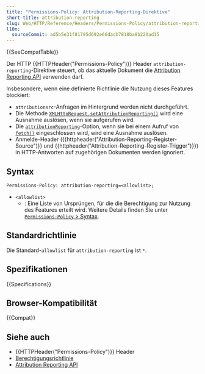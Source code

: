 ```yaml
---
title: "Permissions-Policy: Attribution-Reporting-Direktive"
short-title: attribution-reporting
slug: Web/HTTP/Reference/Headers/Permissions-Policy/attribution-reporting
l10n:
  sourceCommit: ad5b5e31f81795d692e66dadb7818ba8b220ad15
---
```


{{SeeCompatTable}}

Der HTTP {{HTTPHeader("Permissions-Policy")}} Header `attribution-reporting`-Direktive steuert, ob das aktuelle Dokument die [Attribution Reporting API](/de/docs/Web/API/Attribution_Reporting_API) verwenden darf.

Insbesondere, wenn eine definierte Richtlinie die Nutzung dieses Features blockiert:

- `attributionsrc`-Anfragen im Hintergrund werden nicht durchgeführt.
- Die Methode [`XMLHttpRequest.setAttributionReporting()`](/de/docs/Web/API/XMLHttpRequest/setAttributionReporting) wird eine Ausnahme auslösen, wenn sie aufgerufen wird.
- Die [`attributionReporting`](/de/docs/Web/API/RequestInit#attributionreporting)-Option, wenn sie bei einem Aufruf von [`fetch()`](/de/docs/Web/API/Window/fetch) eingeschlossen wird, wird eine Ausnahme auslösen.
- Anmelde-Header ({{httpheader("Attribution-Reporting-Register-Source")}} und {{httpheader("Attribution-Reporting-Register-Trigger")}}) in HTTP-Antworten auf zugehörigen Dokumenten werden ignoriert.

## Syntax

```http
Permissions-Policy: attribution-reporting=<allowlist>;
```

- `<allowlist>`
  - : Eine Liste von Ursprüngen, für die die Berechtigung zur Nutzung des Features erteilt wird. Weitere Details finden Sie unter [`Permissions-Policy` > Syntax](/de/docs/Web/HTTP/Reference/Headers/Permissions-Policy#syntax).

## Standardrichtlinie

Die Standard-`allowlist` für `attribution-reporting` ist `*`.

## Spezifikationen

{{Specifications}}

## Browser-Kompatibilität

{{Compat}}

## Siehe auch

- {{HTTPHeader("Permissions-Policy")}} Header
- [Berechtigungsrichtlinie](/de/docs/Web/HTTP/Guides/Permissions_Policy)
- [Attribution Reporting API](/de/docs/Web/API/Attribution_Reporting_API)
